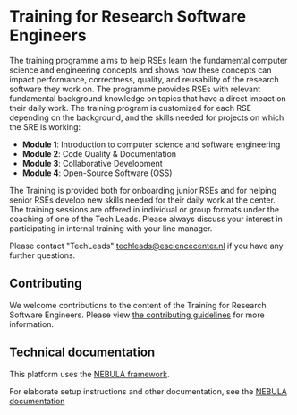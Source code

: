 
#  Training for Research Software Engineers
The training programme aims to help RSEs learn the fundamental computer science and engineering concepts and shows how these concepts can impact performance, correctness, quality, and reusability of the research software they work on. The programme provides RSEs with relevant fundamental background knowledge on topics that have a direct impact on their daily work. The training program is customized for each RSE depending on the background, and the skills needed for projects on which the SRE is working:

 - **Module 1**: Introduction to computer science and software engineering
 - **Module 2**: Code Quality & Documentation
 - **Module 3**: Collaborative Development   
 - **Module 4**: Open-Source Software (OSS)

 The Training is provided both for onboarding junior RSEs and for helping senior RSEs develop new skills needed for their daily work at the center. The  training sessions are offered in individual or group formats under the coaching of one of the Tech Leads. Please always discuss your interest in participating in internal training with your line manager.

​Please contact "TechLeads" <techleads@esciencecenter.nl> if you have any further questions.

## Contributing
We welcome contributions to the content of the Training for Research Software Engineers. Please view [the contributing guidelines](https://nlesc.github.io/internal-training/main/contribute) for more information.

## Technical documentation
This platform uses the [NEBULA framework](https://github.com/esciencecenter-digital-skills/NEBULA).

For elaborate setup instructions and other documentation, see the [NEBULA documentation](https://github.com/esciencecenter-digital-skills/NEBULA-docs)


